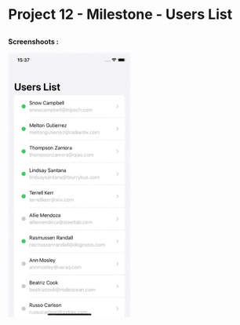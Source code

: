 # Project 12 - Milestone - Users List


##

**Screenshoots :**

<img src="screenshot/screenshot1.gif" width="250"/>
